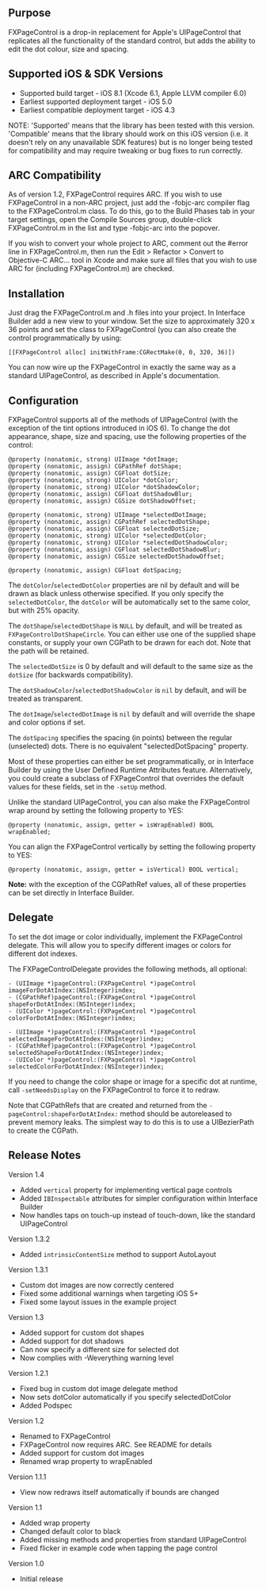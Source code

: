 Purpose
--------------

FXPageControl is a drop-in replacement for Apple's UIPageControl that replicates all the functionality of the standard control, but adds the ability to edit the dot colour, size and spacing.


Supported iOS & SDK Versions
-----------------------------

* Supported build target - iOS 8.1 (Xcode 6.1, Apple LLVM compiler 6.0)
* Earliest supported deployment target - iOS 5.0
* Earliest compatible deployment target - iOS 4.3

NOTE: 'Supported' means that the library has been tested with this version. 'Compatible' means that the library should work on this iOS version (i.e. it doesn't rely on any unavailable SDK features) but is no longer being tested for compatibility and may require tweaking or bug fixes to run correctly.


ARC Compatibility
------------------

As of version 1.2, FXPageControl requires ARC. If you wish to use FXPageControl in a non-ARC project, just add the -fobjc-arc compiler flag to the FXPageControl.m class. To do this, go to the Build Phases tab in your target settings, open the Compile Sources group, double-click FXPageControl.m in the list and type -fobjc-arc into the popover.

If you wish to convert your whole project to ARC, comment out the #error line in FXPageControl.m, then run the Edit > Refactor > Convert to Objective-C ARC... tool in Xcode and make sure all files that you wish to use ARC for (including FXPageControl.m) are checked.


Installation
--------------

Just drag the FXPageControl.m and .h files into your project. In Interface Builder add a new view to your window. Set the size to approximately 320 x 36 points and set the class to FXPageControl (you can also create the control programmatically by using:

    [[FXPageControl alloc] initWithFrame:CGRectMake(0, 0, 320, 36)])

You can now wire up the FXPageControl in exactly the same way as a standard UIPageControl, as described in Apple's documentation.


Configuration
---------------

FXPageControl supports all of the methods of UIPageControl (with the exception of the tint options introduced in iOS 6). To change the dot appearance, shape, size and spacing, use the following properties of the control:

    @property (nonatomic, strong) UIImage *dotImage;
    @property (nonatomic, assign) CGPathRef dotShape;
    @property (nonatomic, assign) CGFloat dotSize;
    @property (nonatomic, strong) UIColor *dotColor;
    @property (nonatomic, strong) UIColor *dotShadowColor;
    @property (nonatomic, assign) CGFloat dotShadowBlur;
    @property (nonatomic, assign) CGSize dotShadowOffset;
    
    @property (nonatomic, strong) UIImage *selectedDotImage;
    @property (nonatomic, assign) CGPathRef selectedDotShape;
    @property (nonatomic, assign) CGFloat selectedDotSize;
    @property (nonatomic, strong) UIColor *selectedDotColor;
    @property (nonatomic, strong) UIColor *selectedDotShadowColor;
    @property (nonatomic, assign) CGFloat selectedDotShadowBlur;
    @property (nonatomic, assign) CGSize selectedDotShadowOffset;
    
    @property (nonatomic, assign) CGFloat dotSpacing;

The `dotColor`/`selectedDotColor` properties are nil by default and will be drawn as black unless otherwise specified. If you only specify the `selectedDotColor`, the `dotColor` will be automatically set to the same color, but with 25% opacity.
 
The `dotShape`/`selectedDotShape` is `NULL` by default, and will be treated as `FXPageControlDotShapeCircle`. You can either use one of the supplied shape constants, or supply your own CGPath to be drawn for each dot. Note that the path will be retained.

The `selectedDotSize` is 0 by default and will default to the same size as the `dotSize` (for backwards compatibility).

The `dotShadowColor`/`selectedDotShadowColor` is `nil` by default, and will be treated as transparent.

The `dotImage`/`selectedDotImage` is `nil` by default and will override the shape and color options if set.

The `dotSpacing` specifies the spacing (in points) between the regular (unselected) dots. There is no equivalent "selectedDotSpacing" property.

Most of these properties can either be set programmatically, or in Interface Builder by using the User Defined Runtime Attributes feature. Alternatively, you could create a subclass of FXPageControl that overrides the default values for these fields, set in the `-setUp` method.

Unlike the standard UIPageControl, you can also make the FXPageControl wrap around by setting the following property to YES:

	@property (nonatomic, assign, getter = isWrapEnabled) BOOL wrapEnabled;

You can align the FXPageControl vertically by setting the following property to YES:

    @property (nonatomic, assign, getter = isVertical) BOOL vertical;

**Note:** with the exception of the CGPathRef values, all of these properties can be set directly in Interface Builder.
	

Delegate
------------

To set the dot image or color individually, implement the FXPageControl delegate. This will allow you to specify different images or colors for different dot indexes.

The FXPageControlDelegate provides the following methods, all optional:

    - (UIImage *)pageControl:(FXPageControl *)pageControl imageForDotAtIndex:(NSInteger)index;
    - (CGPathRef)pageControl:(FXPageControl *)pageControl shapeForDotAtIndex:(NSInteger)index;
    - (UIColor *)pageControl:(FXPageControl *)pageControl colorForDotAtIndex:(NSInteger)index;
    
    - (UIImage *)pageControl:(FXPageControl *)pageControl selectedImageForDotAtIndex:(NSInteger)index;
    - (CGPathRef)pageControl:(FXPageControl *)pageControl selectedShapeForDotAtIndex:(NSInteger)index;
    - (UIColor *)pageControl:(FXPageControl *)pageControl selectedColorForDotAtIndex:(NSInteger)index;

If you need to change the color shape or image for a specific dot at runtime, call `-setNeedsDisplay` on the FXPageControl to force it to redraw.

Note that CGPathRefs that are created and returned from the `-pageControl:shapeForDotAtIndex:` method should be autoreleased to prevent memory leaks. The simplest way to do this is to use a UIBezierPath to create the CGPath.


Release Notes
--------------

Version 1.4

- Added `vertical` property for implementing vertical page controls
- Added `IBInspectable` attributes for simpler configuration within Interface Builder
- Now handles taps on touch-up instead of touch-down, like the standard UIPageControl

Version 1.3.2

- Added `intrinsicContentSize` method to support AutoLayout

Version 1.3.1

- Custom dot images are now correctly centered
- Fixed some additional warnings when targeting iOS 5+
- Fixed some layout issues in the example project

Version 1.3

- Added support for custom dot shapes
- Added support for dot shadows
- Can now specify a different size for selected dot
- Now complies with -Weverything warning level

Version 1.2.1

- Fixed bug in custom dot image delegate method
- Now sets dotColor automatically if you specify selectedDotColor
- Added Podspec

Version 1.2

- Renamed to FXPageControl
- FXPageControl now requires ARC. See README for details
- Added support for custom dot images
- Renamed wrap property to wrapEnabled

Version 1.1.1

- View now redraws itself automatically if bounds are changed

Version 1.1

- Added wrap property
- Changed default color to black
- Added missing methods and properties from standard UIPageControl
- Fixed flicker in example code when tapping the page control

Version 1.0

- Initial release